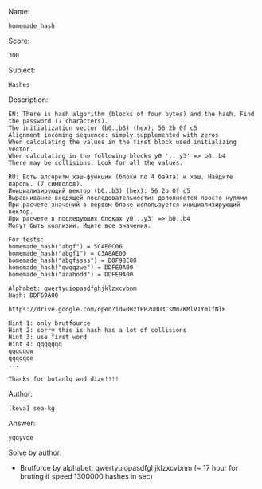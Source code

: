Name:
	
	homemade_hash

Score:

	300

Subject:
	
	Hashes

Description:
	
	EN: There is hash algorithm (blocks of four bytes) and the hash. Find the password (7 characters).
	The initialization vector (b0..b3) (hex): 56 2b 0f c5
	Alignment incoming sequence: simply supplemented with zeros
	When calculating the values in the first block used initializing vector.
	When calculating in the following blocks y0 '.. y3' => b0..b4
	There may be collisions. Look for all the values.

	RU: Есть алгоритм хэш-функции (блоки по 4 байта) и хэш. Найдите пароль. (7 символов).
	Инициализирующий вектор (b0..b3) (hex): 56 2b 0f c5
	Выравнивание входящей последовательности: дополняется просто нулями
	При расчете значений в первом блоке используется инициализирующий вектор.
	При расчете в последующих блоках y0'..y3' => b0..b4
	Могут быть коллизии. Ищите все значения.
	
	For tests:
	homemade_hash("abgf") = 5CAE0C06
	homemade_hash("abgf1") = C3A8AE00
	homemade_hash("abgfssss") = D0F98C00
	homemade_hash("qwqqzwe") = DDFE9A00
	homemade_hash("arahodd") = DDFE9A00

	Alphabet: qwertyuiopasdfghjklzxcvbnm
	Hash: DDF69A00

	https://drive.google.com/open?id=0BzfPP2u0U3CsMmZKMlV1YmlfNlE

	Hint 1: only brutfource
	Hint 2: sorry this is hash has a lot of collisions
	Hint 3: use first word
	Hint 4: qqqqqqq
	qqqqqqw
	qqqqqqe
	...

	Thanks for botanlq and dize!!!!

Author:

	[keva] sea-kg

Answer:

	yqqyvqe


Solve by author:

* Brutforce by alphabet: qwertyuiopasdfghjklzxcvbnm (~ 17 hour for bruting if speed 1300000 hashes in sec)
